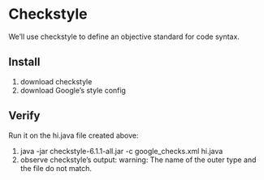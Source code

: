 # Checkstyle

We’ll use checkstyle to define an objective standard for code syntax. 

## Install

1. download checkstyle
2. download Google’s style config

## Verify

Run it on the hi.java file created above:
1. java -jar checkstyle-6.1.1-all.jar -c google_checks.xml hi.java
2. observe checkstyle’s output:
warning: The name of the outer type and the file do not match.